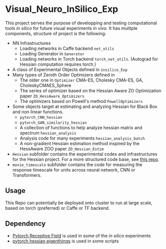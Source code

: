 # Visual_Neuro_InSilico_Exp
 
This project serves the purpose of developping and testing computational tools *in silico* for future visual experiments *in vivo*. It has mulitple components, structure of project is the following: 

* NN Infrastructures 
    - Loading networks in Caffe backend `net_utils`
    - Loading Generator in `Generator`
    - Loading networks in Torch backend `torch_net_utils`. (Autograd for Hessian computation requires torch.) 
* A class of Experimental Objects defined in `insilico_Exp`
* Many types of Zeroth Order Optimizers defined in 
    - The older one in `Optimizer` CMA-ES, Cholesky CMA-ES, GA, CholeskyCMAES_Sphere
    - The series of optimizer based on the Hessian Aware ZO Optimization paper `ZO_HessAware_Optimizers`
    - The optimizers based on Powell's method `PowellOptimizers`
* Some objects target at estimating and analyzing Hessian for Black Box and non linear functions. 
    - `pytorch_CNN_hessian` 
    - `pytorch_GAN_similarity_hessian` 
    - A collection of functions to help analyze hessian matrix and spectrum `hessian_analysis`
    - Analysis code for many experiments `hessian_analysis_batch` 
    - A non-gradient Hessian estimation method inspired by the HessAware ZOO paper `ZO_Hessian_Estim`
* `Hessian` subfolder contains the experimental codes and infrastructures for the Hessian project. For a more structured code base, see [this repo](https://github.com/Animadversio/GAN-Geometry). 
* `movie_timescale` subfolder contains the code for measuring the response timescale for units across neural network, CNN or Transformers. 


## Usage 
This Repo can potentially be deployed onto cluster to run at large scale, based on torch (preferred) or Caffe or TF backend.


## Dependency

* [Pytorch Receptive Field](https://github.com/Fangyh09/pytorch-receptive-field) is used in some of the *in silico* experiments
* [pytorch hessian eigenthings](https://github.com/noahgolmant/pytorch-hessian-eigenthings) is used in some scripts


